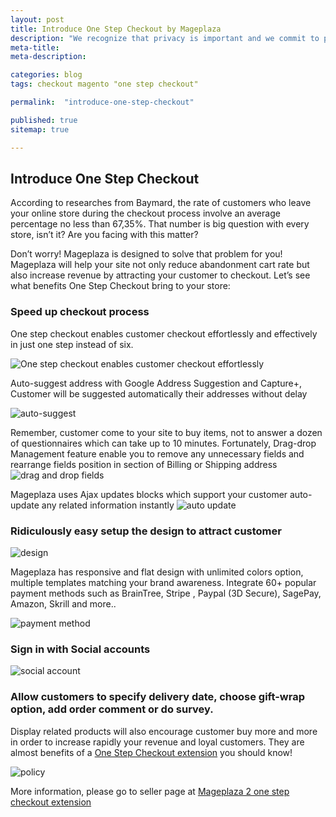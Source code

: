 ```yaml
---
layout: post
title: Introduce One Step Checkout by Mageplaza
description: "We recognize that privacy is important and we commit to protect your privacy. This policy describes the ways we collect, store, use and protect your personal information. We assume that you accepted our policy when you sign up and use our services"
meta-title: 
meta-description:

categories: blog
tags: checkout magento "one step checkout"

permalink:  "introduce-one-step-checkout"

published: true
sitemap: true

---
```




<h2><i class="fa fa-comments-o"></i> Introduce One Step Checkout</h2>

<p>According to researches from Baymard, the rate of customers who leave your online store during the checkout process involve an average percentage no less than 67,35%.
That number is big question with every store, isn’t it? Are you facing with this matter?</p>
<p>Don’t worry! Mageplaza is designed to solve that problem for you!
Mageplaza will help your site not only reduce abandonment cart rate but also increase revenue by attracting your customer to checkout.  
Let’s see what benefits One Step Checkout bring to your store:

</p>

<h3>Speed up checkout process</h3>
<p>One step checkout enables customer checkout effortlessly and effectively in just one step instead of six.</p>



<img src="https://i.imgur.com/F5FLSOu.png" alt="One step checkout enables customer checkout effortlessly" class="img-responsive" >

<p>Auto-suggest address with Google Address Suggestion and Capture+, Customer will be suggested automatically their addresses without delay</p>
<img src="https://lh4.googleusercontent.com/jBRN7uynBxUqephTrmumtmGY-yoEYOCIy0WX67kB7MyQ1UF0z3m8dz3zTkuj5OR_1B5qHpVRY566_awueL9KIzOdwDaiz7e_mv3ZSVOp4ChIbYDh20XZ7x4Wy-eoSmAIIHQOgz7-" alt="auto-suggest" class="img-responsive" >

Remember, customer come to your site to buy items, not to answer a dozen of questionnaires which can take up to 10 minutes.
Fortunately, Drag-drop Management feature enable you to remove any unnecessary fields and rearrange fields position in section of Billing or Shipping address
<img src="https://lh4.googleusercontent.com/oYkm1V09mjZ-UQEV3k8-UwFyR4cFc_k5GkPfqvymL5Zl4neIUoFb5H03rGoaotRBg-rioIxJuAsYlqUNxXqyn7a2dg_493jFbOvt23eL0TV2ayYbJnFZuskXxsx0sVPr4N2Ii-eR" alt="drag and drop fields" class="img-responsive" > 

Mageplaza uses Ajax updates blocks which support your customer auto-update any related information instantly
<img src="https://i.imgur.com/6LhmqIJ.gif" alt="auto update" class="img-responsive" >
<h3>Ridiculously easy setup the design to attract customer</h3>
<img src="https://i.imgur.com/OF6hYG9.gif" alt="design" class="img-responsive" >

<p>Mageplaza has responsive and flat design with unlimited colors option, multiple templates matching your brand awareness.
Integrate 60+ popular payment methods such as BrainTree, Stripe , Paypal (3D Secure), SagePay, Amazon, Skrill and more.. </p>
<img src="https://i.imgur.com/yxWiYBS.png" alt="payment method" class="img-responsive" >

<h3>Sign in with Social accounts</h3>
<img src="https://lh4.googleusercontent.com/XpTI-bfkpggaVq58-M0u0XVhbI3Vu_vu40243KMgd3tEQG-88Ticb2-E8j4ilHuNI41CtX5nm9Ze2Mvog6DqxUkyveNp5g24nLIB9p2AOB_9v0uiWGUaJTx8rVFMBpXELQ8-TUHO" alt="social account" class="img-responsive" >

<h3>Allow customers to specify delivery date, choose gift-wrap option, add order comment or do survey.</h3>

<p>Display related products will also encourage customer buy more and more in order to increase rapidly your revenue and loyal customers.
They are almost benefits of a <a href="https://www.mageplaza.com/">One Step Checkout extension</a> you should know!</p>

<img src="https://i.imgur.com/x1tlK8R.png" alt="policy" class="img-responsive" >


</div>

<p>
More information, please go to seller page at <a href="https://www.mageplaza.com/magento-2-one-step-checkout-extension/">Mageplaza 2 one step checkout extension</a>
</p>
